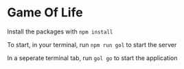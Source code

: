 Game Of Life
=====================================

Install the packages with `npm install`

To start, in your terminal, run `npm run gol` to start the server

In a seperate terminal tab, run `gol go` to start the application
